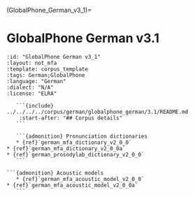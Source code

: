 
(GlobalPhone_German_v3_1)=
# GlobalPhone German v3.1

``````{corpus} GlobalPhone German v3.1
:id: "GlobalPhone German v3_1"
:layout: not_mfa
:template: corpus_template
:tags: German;GlobalPhone
:language: "German"
:dialect: "N/A"
:license: "ELRA"

   ```{include} ../../../../corpus/german/globalphone_german/3.1/README.md
    :start-after: "## Corpus details"
   ```

   ```{admonition} Pronunciation dictionaries
   * {ref}`german_mfa_dictionary_v2_0_0`
* {ref}`german_mfa_dictionary_v2_0_0a`
* {ref}`german_prosodylab_dictionary_v2_0_0`
   ```

```{admonition} Acoustic models
   * {ref}`german_mfa_acoustic_model_v2_0_0`
* {ref}`german_mfa_acoustic_model_v2_0_0a`
   ```
``````
